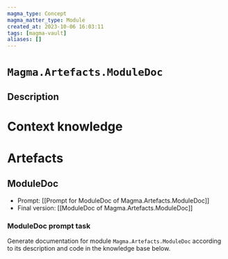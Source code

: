 ```yaml
---
magma_type: Concept
magma_matter_type: Module
created_at: 2023-10-06 16:03:11
tags: [magma-vault]
aliases: []
---
```

# `Magma.Artefacts.ModuleDoc`

## Description

<!--
What is a `Magma.Artefacts.ModuleDoc`?

Your knowledge about the module, i.e. facts, problems and properties etc.
-->


# Context knowledge

<!--
This section should include background knowledge needed for the model to create a proper response, i.e. information it does not know either because of the knowledge cut-off date or unpublished knowledge.

Write it down right here in a subsection or use a transclusion. If applicable, specify source information that the model can use to generate a reference in the response.
-->




# Artefacts

## ModuleDoc

- Prompt: [[Prompt for ModuleDoc of Magma.Artefacts.ModuleDoc]]
- Final version: [[ModuleDoc of Magma.Artefacts.ModuleDoc]]

### ModuleDoc prompt task

Generate documentation for module `Magma.Artefacts.ModuleDoc` according to its description and code in the knowledge base below.
